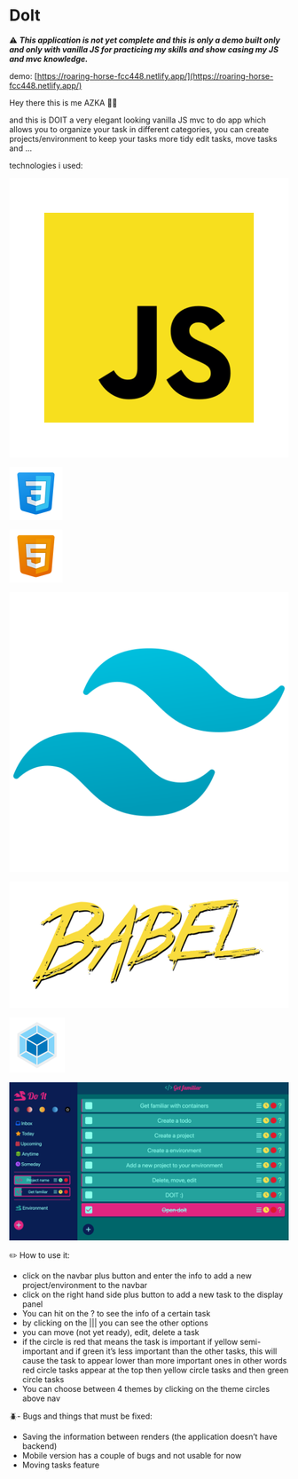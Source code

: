 # DoIt

⚠️ ***This application is not yet complete and this is only a demo built only and only with vanilla JS for practicing my skills and show casing my JS and mvc knowledge.***

demo: [https://roaring-horse-fcc448.netlify.app/](https://roaring-horse-fcc448.netlify.app/)

Hey there this is me AZKA 🙋‍♂️

and this is DOIT a very elegant looking vanilla JS mvc to do app which allows you to organize your task in different categories, you can create projects/environment to keep your tasks more tidy edit tasks, move tasks and …

technologies i used:

![img.icons8.png](DoIt%20881fe0db518b46e892525a4303474432/img.icons8.png)

![img.icons8.png](DoIt%20881fe0db518b46e892525a4303474432/img.icons8%201.png)

![img.icons8.png](DoIt%20881fe0db518b46e892525a4303474432/img.icons8%202.png)

![img.icons8.png](DoIt%20881fe0db518b46e892525a4303474432/img.icons8%203.png)

![babel.svg](DoIt%20881fe0db518b46e892525a4303474432/babel.svg)

![img.icons8.png](DoIt%20881fe0db518b46e892525a4303474432/img.icons8%204.png)

![Screenshot 2023-10-01 at 11.32.52 AM.png](DoIt%20881fe0db518b46e892525a4303474432/Screenshot_2023-10-01_at_11.32.52_AM.png)

 

✏️ How to use it:

- click on the navbar plus button and enter the info to add a new project/environment to the navbar
- click on the right hand side plus button to add a new task to the display panel
- You can hit on the ? to see the info of a certain task
- by clicking on the ||| you can see the other options
- you can move (not yet ready), edit, delete a task
- if the circle is red that means the task is important if yellow semi-important and if green it’s less important than the other tasks, this will cause the task to appear lower than more important ones in other words red circle tasks appear at the top then yellow circle tasks and then green circle tasks
- You can choose between 4 themes by clicking on the theme circles above nav

🪲- Bugs and things that must be fixed:

- Saving the information between renders (the application doesn’t have backend)
- Mobile version has a couple of bugs and not usable for now
- Moving tasks feature
